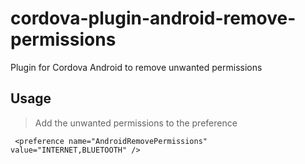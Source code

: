 # cordova-plugin-android-remove-permissions
Plugin for Cordova Android to remove unwanted permissions

## Usage
> Add the unwanted permissions to the preference

     <preference name="AndroidRemovePermissions" value="INTERNET,BLUETOOTH" />

